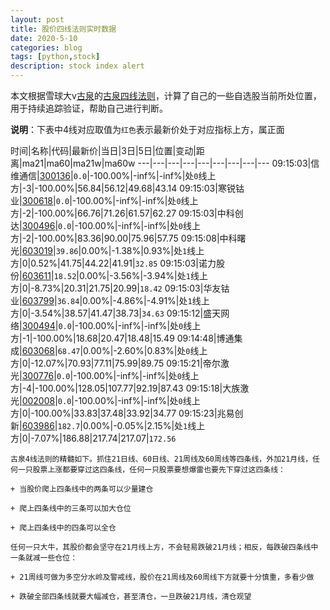 ```yaml
---
layout: post
title: 股价四线法则实时数据
date: 2020-5-10
categories: blog
tags: [python,stock]
description: stock index alert
---
```



本文根据雪球大v[古泉](https://xueqiu.com/u/7148646888)的[古泉四线法则](https://xueqiu.com/7148646888/130498192)，计算了自己的一些自选股当前所处位置，用于持续追踪验证，帮助自己进行判断。

**说明**：下表中4线对应取值为`红色`表示最新价处于对应指标上方，属正面

时间|名称|代码|最新价|当日|3日|5日|位置|变动|距离|ma21|ma60|ma21w|ma60w
---|---|---|---|---|---|---|---|---
09:15:03|信维通信|[300136](https://xueqiu.com/S/SZ300136)|`0.0`|-100.00%|-inf%|-inf%|处`0`线上方|-3|-100.00%|56.84|56.12|49.68|43.14
09:15:03|寒锐钴业|[300618](https://xueqiu.com/S/SZ300618)|`0.0`|-100.00%|-inf%|-inf%|处`0`线上方|-2|-100.00%|66.76|71.26|61.57|62.27
09:15:03|中科创达|[300496](https://xueqiu.com/S/SZ300496)|`0.0`|-100.00%|-inf%|-inf%|处`0`线上方|-2|-100.00%|83.36|90.00|75.96|57.75
09:15:08|中科曙光|[603019](https://xueqiu.com/S/SH603019)|`39.86`|0.00%|-1.38%|0.93%|处`1`线上方|0|0.52%|41.75|44.22|41.91|`32.85`
09:15:03|诺力股份|[603611](https://xueqiu.com/S/SH603611)|`18.52`|0.00%|-3.56%|-3.94%|处`1`线上方|0|-8.73%|20.31|21.75|20.99|`18.42`
09:15:03|华友钴业|[603799](https://xueqiu.com/S/SH603799)|`36.84`|0.00%|-4.86%|-4.91%|处`1`线上方|0|-3.54%|38.57|41.47|38.73|`34.63`
09:15:12|盛天网络|[300494](https://xueqiu.com/S/SZ300494)|`0.0`|-100.00%|-inf%|-inf%|处`0`线上方|-1|-100.00%|18.68|20.47|18.48|15.49
09:14:48|博通集成|[603068](https://xueqiu.com/S/SH603068)|`68.47`|0.00%|-2.60%|0.83%|处`0`线上方|0|-12.07%|70.93|77.11|75.99|89.75
09:15:21|帝尔激光|[300776](https://xueqiu.com/S/SZ300776)|`0.0`|-100.00%|-inf%|-inf%|处`0`线上方|-4|-100.00%|128.05|107.77|92.19|87.43
09:15:18|大族激光|[002008](https://xueqiu.com/S/SZ002008)|`0.0`|-100.00%|-inf%|-inf%|处`0`线上方|0|-100.00%|33.83|37.48|33.92|34.77
09:15:23|兆易创新|[603986](https://xueqiu.com/S/SH603986)|`182.7`|0.00%|-0.05%|2.15%|处`1`线上方|0|-7.07%|186.88|217.74|217.07|`172.56`

```
古泉4线法则的精髓如下。抓住21日线、60日线、21周线及60周线等四条线，外加21月线，任何一只股票上涨都要穿过这四条线，任何一只股票要想爆雷也要先下穿过这四条线：

+ 当股价爬上四条线中的两条可以少量建仓

+ 爬上四条线中的三条可以加大仓位

+ 爬上四条线中的四条可以全仓

任何一只大牛，其股价都会坚守在21月线上方，不会轻易跌破21月线；相反，每跌破四条线中一条就减一些仓位：

+ 21周线可做为多空分水岭及警戒线，股价在21周线及60周线下方就要十分慎重，多看少做

+ 跌破全部四条线就要大幅减仓，甚至清仓，一旦跌破21月线，清仓观望
```